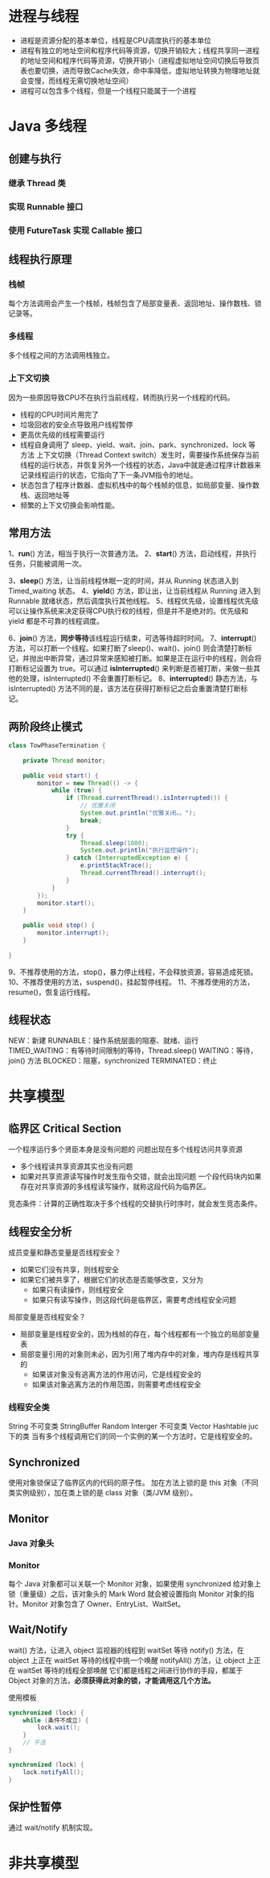 # 进程与线程
- 进程是资源分配的基本单位，线程是CPU调度执行的基本单位
- 进程有独立的地址空间和程序代码等资源，切换开销较大；线程共享同一进程的地址空间和程序代码等资源，切换开销小（进程虚拟地址空间切换后导致页表也要切换，进而导致Cache失效，命中率降低，虚拟地址转换为物理地址就会变慢，而线程无需切换地址空间）
- 进程可以包含多个线程，但是一个线程只能属于一个进程

# Java 多线程
## 创建与执行
### 继承 Thread 类


### 实现 Runnable 接口


### 使用 FutureTask 实现 Callable 接口


## 线程执行原理
### 栈帧
每个方法调用会产生一个栈帧，栈帧包含了局部变量表、返回地址、操作数栈、锁记录等。

### 多线程
多个线程之间的方法调用栈独立。

### 上下文切换
因为一些原因导致CPU不在执行当前线程，转而执行另一个线程的代码。
- 线程的CPU时间片用完了
- 垃圾回收的安全点导致用户线程暂停
- 更高优先级的线程需要运行
- 线程自身调用了 sleep、yield、wait、join、park、synchronized、lock 等方法
上下文切换（Thread Context switch）发生时，需要操作系统保存当前线程的运行状态，并恢复另外一个线程的状态，Java中就是通过程序计数器来记录线程运行的状态，它指向了下一条JVM指令的地址。
- 状态包含了程序计数器、虚拟机栈中的每个栈帧的信息，如局部变量、操作数栈、返回地址等
- 频繁的上下文切换会影响性能。

## 常用方法
1、**run**() 方法，相当于执行一次普通方法。
2、**start**() 方法，启动线程，并执行任务，只能被调用一次。

3、**sleep**() 方法，让当前线程休眠一定的时间，并从 Running 状态进入到 Timed_waiting 状态。
4、**yield**() 方法，即让出，让当前线程从 Running 进入到 Runnable 就绪状态，然后调度执行其他线程。
5、线程优先级，设置线程优先级可以让操作系统来决定获得CPU执行权的线程，但是并不是绝对的。优先级和 yield 都是不可靠的线程调度。

6、**join**() 方法，**同步等待**该线程运行结束，可选等待超时时间。
7、**interrupt**() 方法，可以打断一个线程。如果打断了sleep()、wait()、join() 则会清楚打断标记，并抛出中断异常，通过异常来感知被打断。如果是正在运行中的线程，则会将打断标记设置为 true。可以通过 **isInterrupted**() 来判断是否被打断，来做一些其他的处理，isInterrupted() 不会重置打断标记。
8、**interrupted**() 静态方法，与 isInterrupted() 方法不同的是，该方法在获得打断标记之后会重置清楚打断标记。

## 两阶段终止模式
```java
class TowPhaseTermination {  
  
	private Thread monitor;  
	  
	public void start() {  
		monitor = new Thread(() -> {  
			while (true) {  
				if (Thread.currentThread().isInterrupted()) {  
					// 优雅关闭  
					System.out.println("优雅关闭。。");  
					break;  
				}  
				try {  
					Thread.sleep(1000);  
					System.out.println("执行监控操作");  
				} catch (InterruptedException e) {  
					e.printStackTrace();  
					Thread.currentThread().interrupt();  
				}  
			}  
		});  
		monitor.start();  
	}  
	  
	public void stop() {  
		monitor.interrupt();  
	}  
  
}
```

9、不推荐使用的方法，stop()，暴力停止线程，不会释放资源，容易造成死锁。
10、不推荐使用的方法，suspend()，挂起暂停线程。
11、不推荐使用的方法，resume()，恢复运行线程。

## 线程状态
NEW：新建
RUNNABLE：操作系统层面的阻塞、就绪、运行
TIMED_WAITING：有等待时间限制的等待，Thread.sleep()
WAITING：等待，join() 方法
BLOCKED：阻塞，synchronized
TERMINATED：终止

# 共享模型
## 临界区 Critical Section
一个程序运行多个贤臣本身是没有问题的
问题出现在多个线程访问共享资源
- 多个线程读共享资源其实也没有问题
- 如果对共享资源读写操作时发生指令交错，就会出现问题
一个段代码块内如果存在对共享资源的多线程读写操作，就称这段代码为临界区。

竞态条件：计算的正确性取决于多个线程的交替执行时序时，就会发生竞态条件。

## 线程安全分析
成员变量和静态变量是否线程安全？
- 如果它们没有共享，则线程安全
- 如果它们被共享了，根据它们的状态是否能够改变，又分为
	- 如果只有读操作，则线程安全
	- 如果只有读写操作，则这段代码是临界区，需要考虑线程安全问题

局部变量是否线程安全？
- 局部变量是线程安全的，因为栈帧的存在，每个线程都有一个独立的局部变量表
- 局部变量引用的对象则未必，因为引用了堆内存中的对象，堆内存是线程共享的 
	- 如果该对象没有逃离方法的作用访问，它是线程安全的
	- 如果该对象逃离方法的作用范围，则需要考虑线程安全

### 线程安全类
String 不可变类
StringBuffer
Random
Interger 不可变类
Vector
Hashtable
juc下的类
当有多个线程调用它们的同一个实例的某一个方法时，它是线程安全的。

## Synchronized
使用对象锁保证了临界区内的代码的原子性。
加在方法上锁的是 this 对象（不同类实例级别），加在类上锁的是 class 对象（类/JVM 级别）。

## Monitor
### Java 对象头

### Monitor
每个 Java 对象都可以关联一个 Monitor 对象，如果使用 synchronized 给对象上锁（重量级）之后，该对象头的 Mark Word 就会被设置指向 Monitor 对象的指针。Monitor 对象包含了 Owner、EntryList、WaitSet。


## Wait/Notify
wait() 方法，让进入 object 监视器的线程到 waitSet 等待
notify() 方法，在 object 上正在 waitSet 等待的线程中挑一个唤醒
notifyAll() 方法，让 object 上正在 waitSet 等待的线程全部唤醒
它们都是线程之间进行协作的手段，都属于 Object 对象的方法，**必须获得此对象的锁，才能调用这几个方法。**

使用模板
```java
synchronized (lock) {
	while (条件不成立) {
		lock.wait();
	}
	// 干活
}

synchronized (lock) {
	lock.notifyAll();
}
```

## 保护性暂停
通过 wait/notify 机制实现。



# 非共享模型
